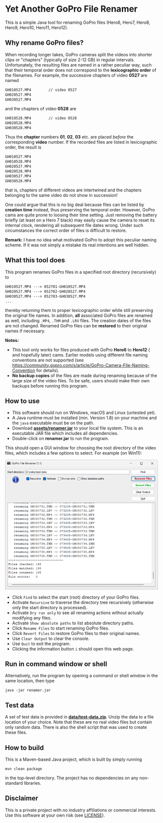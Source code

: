 # Yet Another GoPro File Renamer

This is a simple Java tool for renaming GoPro files (Hero6, Hero7, Hero8, Hero9, Hero10, Hero11, Hero12).

## Why rename GoPro files?
When recording longer takes, GoPro cameras split the videos into shorter clips or "chapters" (typically of size 2-12 GB)
in regular intervals.
Unfortunately, the resulting files are named in a rather peculiar way, such that their temporal order does not correspond to
the **lexicographic order** of the filenames.
For example, the successive chapters of video **0527** are named
```
GH010527.MP4        // video 0527
GH020527.MP4
GH030527.MP4
```
and the chapters of video **0528** are 
```
GH010528.MP4        // video 0528
GH020528.MP4
GH030528.MP4
```
Thus the **chapter** numbers **01**, **02**, **03** etc. are placed _before_ the corresponding **video** number.
If the recorded files are listed in lexicographic order, the result is
```
GH010527.MP4
GH010528.MP4
GH020527.MP4
GH020528.MP4
GH030527.MP4
GH030528.MP4
```
that is, chapters of different videos are intertwined and the chapters belonging to the same video do not show in succession!

One could argue that this is no big deal because files can be listed by **creation time** instead, thus preserving
the temporal order. However, GoPro cams are quite prone to loosing their time setting. Just removing the battery
briefly (at least on a Hero 7 black) may easily cause the camera to reset its internal clock, rendering all subsequent file
dates wrong. Under such circumstances the correct order of files is difficult to restore.

**Remark:** I have no idea what motivated GoPro to adopt this peculiar naming scheme. 
If it was not simply a mistake its real intentions are well hidden. 

## What this tool does
This program renames GoPro files in a specified root directory (recursively) to
```
GH010527.MP4 ---> 052701-GH010527.MP4
GH020527.MP4 ---> 052702-GH020527.MP4
GH030527.MP4 ---> 052703-GH030527.MP4
...
```
thereby returning them to proper lexicographic order while still preserving the original file names.
In addition, **all** associated GoPro files are renamed as well, including
`.MP4`, `.THM` and `.LRV` files.
The creation dates of the files are not changed.
Renamed GoPro files can be **restored** to their original names if necessary.

**Notes:** 

* This tool only works for files produced with GoPro **Hero6** to **Hero12** (
  and hopefully later) cams. Earlier models using different file naming
  conventions  are not supported (see 
  https://community.gopro.com/s/article/GoPro-Camera-File-Naming-Convention
    for details).
* **No backup copies** of the files are made during renaming because of the
  large size of the video files. To be safe, users should make their own
  backups before running this program.

## How to use

* This software should run on Windows, macOS and Linux (untested yet).
* A Java runtime must be installed (min. Version 1.8) on your machine and the `java` executable must be on the path.
* Download [**assets/renamer.jar**](https://github.com/imagingbook/gopro-file-renamer/releases/latest/renamer.jar) to your local file system. This is an executable
  JAR file which includes all dependencies.
* Double-click on **renamer.jar** to run the program.

This should open a GUI window for choosing the root directory of the video files, which includes
a few options to select. For example (on Win11):

![img.png](docs/images/renamer-gui-data-11.png)

* Click `Find` to select the start (root) directory of your GoPro files.
* Activate `Recursive` to traverse the directory tree recursively (otherwise only the start directory is processed).
* Activate `Dry run only` to see all renaming actions without actually modifying any files.
* Activate `Show absolute paths` to list absolute directory paths.
* Click `Rename Files` to start renaming GoPro files.
* Click `Revert Files` to restore GoPro files to their original names.
* Use `Clear Output` to clear the console.
* Use `Quit` to exit the program.
* Clicking the information button `i` should open this web page.

## Run in command window or shell 

Alternatively, run the program by opening a command or shell window in the same location, then type
```
java -jar renamer.jar
```

## Test data

A set of test data is provided in [**data/test-data.zip**](https://github.com/imagingbook/gopro-file-renamer/tree/master/data/test-data.zip).
Unzip the data to a file location of your choice. Note that these are no real video files but contain only random data.
There is also the shell script that was used to create these files.

## How to build

This is a Maven-based Java project, which is built by simply running
```
mvn clean package
```
in the top-level directory. The project has no dependencies on any non-standard libraries.
## Disclaimer

This is a private project with no industry affiliations or commercial interests. Use this software at your own risk (see [LICENSE](LICENSE)). 
